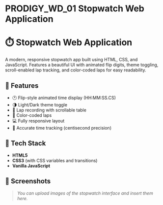 # PRODIGY_WD_01 Stopwatch Web Application
# ⏱️ Stopwatch Web Application

A modern, responsive stopwatch app built using HTML, CSS, and JavaScript. Features a beautiful UI with animated flip digits, theme toggling, scroll-enabled lap tracking, and color-coded laps for easy readability.

## 🚀 Features

- 🕐 Flip-style animated time display (HH:MM:SS.CS)
- 🌗 Light/Dark theme toggle
- 📝 Lap recording with scrollable table
- 🎨 Color-coded laps
- 💻 Fully responsive layout
- 🎯 Accurate time tracking (centisecond precision)

## 🧩 Tech Stack

- **HTML5**
- **CSS3** (with CSS variables and transitions)
- **Vanilla JavaScript**

## 📸 Screenshots

> *You can upload images of the stopwatch interface and insert them here.*
